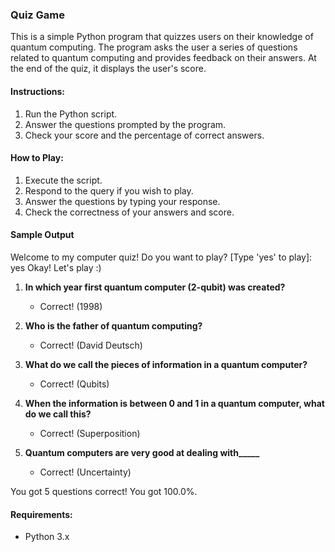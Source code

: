 ### Quiz Game

This is a simple Python program that quizzes users on their knowledge of quantum computing. The program asks the user a series of questions related to quantum computing and provides feedback on their answers. At the end of the quiz, it displays the user's score.

#### Instructions:

1. Run the Python script.
2. Answer the questions prompted by the program.
3. Check your score and the percentage of correct answers.

#### How to Play:

1. Execute the script.
2. Respond to the query if you wish to play.
3. Answer the questions by typing your response.
4. Check the correctness of your answers and score.

#### Sample Output
Welcome to my computer quiz!
Do you want to play? [Type 'yes' to play]: yes
Okay! Let's play :)

1. **In which year first quantum computer (2-qubit) was created?**  
   - Correct! (1998)

2. **Who is the father of quantum computing?**  
   - Correct! (David Deutsch)

3. **What do we call the pieces of information in a quantum computer?**  
   - Correct! (Qubits)

4. **When the information is between 0 and 1 in a quantum computer, what do we call this?**  
   - Correct! (Superposition)

5. **Quantum computers are very good at dealing with_____**  
   - Correct! (Uncertainty)

You got 5 questions correct!
You got 100.0%.




#### Requirements:

- Python 3.x


